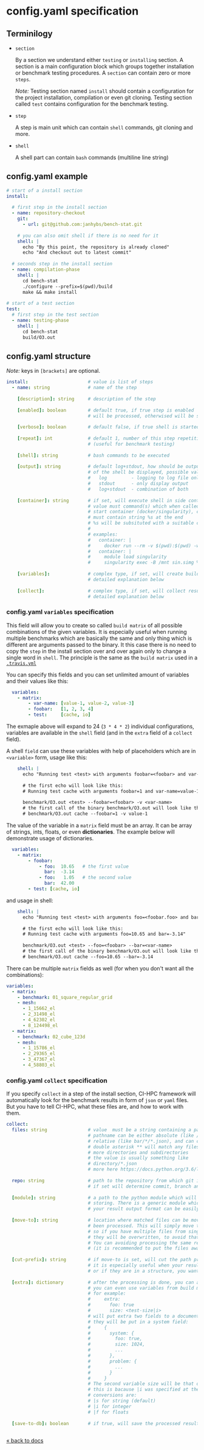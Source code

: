# config.yaml specification

## Terminilogy
  - `section`
  
    By a section we understand either `testing` or `installing` section. A section is a main configuration block which groups together installation or benchmark testing procedures. A `section` can contain zero or more `steps`. 
 
    *Note:* Testing section named `install` should contain a configuration for the project installation, compilation or even git cloning.
    Testing section called `test` contains configuration for the benchmark testing.
    
  - `step`
    
    A step is main unit which can contain `shell` commands, git cloning and more.
    
  - `shell`
    
    A shell part can contain `bash` commands (multiline line string)
    

## config.yaml example
```yaml
# start of a install section
install:
  
  # first step in the install section
  - name: repository-checkout
    git: 
      - url: git@github.com:janhybs/bench-stat.git
      
    # you can also omit shell if there is no need for it
    shell: |
      echo "By this point, the repository is already cloned"
      echo "And checkout out to latest commit"
      
  # seconds step in the install section
  - name: compilation-phase
    shell: |
      cd bench-stat
      ./configure --prefix=$(pwd)/build
      make && make install
      
# start of a test section
test:
  # first step in the test section
  - name: testing-phase
    shell: |
      cd bench-stat
      build/O3.out
```


## config.yaml structure
*Note:* keys in `[brackets]` are optional.

```yaml
install:                      # value is list of steps
  - name: string              # name of the step
  
    [description]: string     # description of the step
    
    [enabled]: boolean        # default true, if true step is enabled 
                              # will be processed, otherwised will be skipped
                              
    [verbose]: boolean        # default false, if true shell is started with set-x
    
    [repeat]: int             # default 1, number of this step repetition
                              # (useful for benchmark testing)
    
    [shell]: string           # bash commands to be executed
                              
    [output]: string          # default log+stdout, how should be output 
                              # of the shell be displayed, possible values:
                              #   log         - logging to log file only
                              #   stdout      - only display output
                              #   log+stdout  - combination of both
    
    [container]: string       # if set, will execute shell in side container 
                              # value must command(s) which when called will
                              # start container (docker/singularity), command
                              # must contain string %s at the end
                              # %s will be subsituted with a suitable command
                              # 
                              # examples:
                              #   container: |
                              #     docker run --rm -v $(pwd):$(pwd) -w $(pwd) ubuntu %s
                              #   container: |
                              #     module load singularity
                              #     singularity exec -B /mnt sin.simg %s
                              
    [variables]:              # complex type, if set, will create build matrix of variables
                              # detailed explanation below
                              
    [collect]:                # complex type, if set, will collect results
                              # detailed explanation below
```


### config.yaml `variables` specification

This field will allow you to create so called `build matrix` of all possible combinations of the given 
variables. It is especially useful when running multiple benchmarks which are basically the same
and only thing which is different are arguments passed to the binary. It this case there is no need
to copy the `step` in the install section over and over again only to change a single word in `shell`.
The principle is the same as the `build matrix` used in a
[`.travis.yml`](https://docs.travis-ci.com/user/customizing-the-build/#build-matrix)

You can specify this fields and you can set unlimited amount of variables and their values like this:
```yaml
  variables: 
    - matrix:
        - var-name: [value-1, value-2, value-3]
        - foobar:   [1, 2, 3, 4]
        - test:     [cache, io]
```

The exmaple above will expand to 24 (`3 * 4 * 2`) individual configurations, variables are available
in the `shell` field (and in the `extra` field of a `collect` field).

A shell `field` can use these variables with help of placeholders which are in `<variable>` form,
usage like this:
```yaml
    shell: |
      echo "Running test <test> with arguments foobar=<foobar> and var-name=<var-name>"
      
      # the first echo will look like this:
      # Running test cache with arguments foobar=1 and var-name=value-1
      
      benchmark/O3.out <test> --foobar=<foobar> -v <var-name>
      # the first call of the binary benchmark/O3.out will look like this:
      # benchmark/O3.out cache --foobar=1 -v value-1
```

The value of the variable in a `matrix` field must be an array. It can be array of strings, ints,
floats, or even **dictionaries**. The example below will demonstrate usage of dictionaries.

```yaml
  variables: 
    - matrix:
        - foobar:
            - foo:  10.65   # the first value
              bar:  -3.14
            - foo:   1.05   # the second value
              bar:  42.00
        - test: [cache, io]
```

and usage in shell:
```yaml
    shell: |
      echo "Running test <test> with arguments foo=<foobar.foo> and bar=<foobar.bar>"
      
      # the first echo will look like this:
      # Running test cache with arguments foo=10.65 and bar=-3.14"
      
      benchmark/O3.out <test> --foo=<foobar> --bar=<var-name>
      # the first call of the binary benchmark/O3.out will look like this:
      # benchmark/O3.out cache --foo=10.65 --bar=-3.14
```

There can be multiple `matrix` fields as well (for when you don't want all the combinations):

```yaml
variables:
  - matrix:
    - benchmark: 01_square_regular_grid
    - mesh:
      - 1_15662_el
      - 2_31498_el
      - 4_62302_el
      - 8_124498_el
  - matrix:
    - benchmark: 02_cube_123d
    - mesh:
      - 1_15786_el
      - 2_29365_el
      - 3_47367_el
      - 4_58803_el
```

### config.yaml `collect` specification

If you specify `collect` in a step of the install section, CI-HPC framework will automatically 
look for the benchmark results in form of `json` or `yaml` files. But you have to tell CI-HPC,
what these files are, and how to work with them.

```yaml
collect:
  files: string               # value  must be a string containing a path specification.
                              # pathname can be either absolute (like /foo/bar/result.json) or 
                              # relative (like bar/*/*.json), and can contain shell-style wildcards
                              # double asterisk ** will match any files and zero or
                              # more directories and subdirectories
                              # the value is usually something like
                              # directory/*.json
                              # more here https://docs.python.org/3.6/library/glob.html
                              
  repo: string                # path to the repository from which git information is taken
                              # if set will determine commit, branch and datetime of the current HEAD
  
  [module]: string            # a path to the python module which will take care of the parsing and
                              # storing. There is a generic module which does a decent job, so if
                              # your result output format can be easily edited, it will work just fine
                              
  [move-to]: string           # location where matched files can be moved to after the files has
                              # been processed. This will simply move the files to a location 
                              # so if you have multiple files from single execution with the same name
                              # they will be overwritten, to avoid that see 'cut-prefix' below
                              # You can avoiding processing the same results twice.
                              # (it is recommended to put the files away)
                              
  [cut-prefix]: string        # if move-to is set, will cut the path prefix of your files
                              # it is especially useful when your results are located deep structure
                              # or if they are in a structure, you want to preserve
                              
  [extra]: dictionary         # after the processing is done, you can add some extra properties on top
                              # you can even use variables from build matrix.
                              # for example:
                              #     extra:
                              #       foo: true
                              #       size: <test-size|i>
                              # will put extra two fields to a document, which is headed to the database
                              # they will be put in a system field:
                              #     {
                              #       system: {
                              #         foo: true,
                              #         size: 1024,
                              #         ...
                              #       },
                              #       problem: {
                              #         ...
                              #       }
                              #     }
                              # The second variable size will be that of the typo of integer
                              # this is bacause |i was specified at the end. All possible 
                              # conversions are:
                              # |s for string (default)
                              # |i for integer
                              # |f for floats
                              
  [save-to-db]: boolean       # if true, will save the processed results to the DB
  
```

[« back to docs](README.md)
